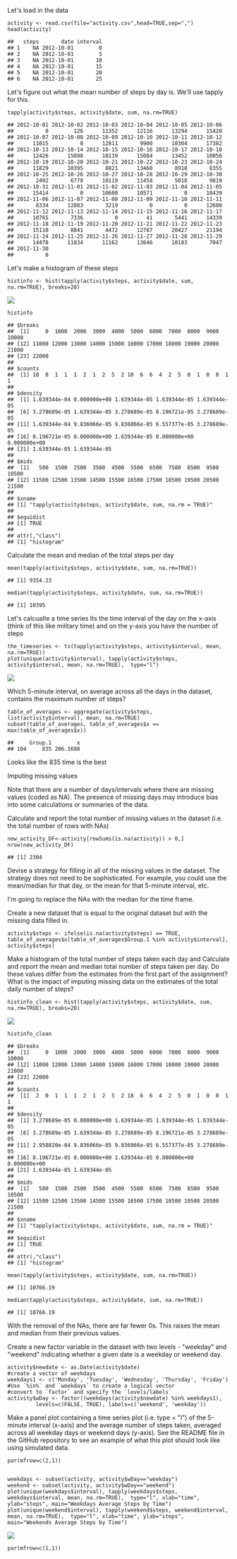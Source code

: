 Let's load in the data

    activity <- read.csv(file="activity.csv",head=TRUE,sep=",")
    head(activity)

    ##   steps       date interval
    ## 1    NA 2012-10-01        0
    ## 2    NA 2012-10-01        5
    ## 3    NA 2012-10-01       10
    ## 4    NA 2012-10-01       15
    ## 5    NA 2012-10-01       20
    ## 6    NA 2012-10-01       25

Let's figure out what the mean number of steps by day is. We'll use
tapply for this.

    tapply(activity$steps, activity$date, sum, na.rm=TRUE)

    ## 2012-10-01 2012-10-02 2012-10-03 2012-10-04 2012-10-05 2012-10-06 
    ##          0        126      11352      12116      13294      15420 
    ## 2012-10-07 2012-10-08 2012-10-09 2012-10-10 2012-10-11 2012-10-12 
    ##      11015          0      12811       9900      10304      17382 
    ## 2012-10-13 2012-10-14 2012-10-15 2012-10-16 2012-10-17 2012-10-18 
    ##      12426      15098      10139      15084      13452      10056 
    ## 2012-10-19 2012-10-20 2012-10-21 2012-10-22 2012-10-23 2012-10-24 
    ##      11829      10395       8821      13460       8918       8355 
    ## 2012-10-25 2012-10-26 2012-10-27 2012-10-28 2012-10-29 2012-10-30 
    ##       2492       6778      10119      11458       5018       9819 
    ## 2012-10-31 2012-11-01 2012-11-02 2012-11-03 2012-11-04 2012-11-05 
    ##      15414          0      10600      10571          0      10439 
    ## 2012-11-06 2012-11-07 2012-11-08 2012-11-09 2012-11-10 2012-11-11 
    ##       8334      12883       3219          0          0      12608 
    ## 2012-11-12 2012-11-13 2012-11-14 2012-11-15 2012-11-16 2012-11-17 
    ##      10765       7336          0         41       5441      14339 
    ## 2012-11-18 2012-11-19 2012-11-20 2012-11-21 2012-11-22 2012-11-23 
    ##      15110       8841       4472      12787      20427      21194 
    ## 2012-11-24 2012-11-25 2012-11-26 2012-11-27 2012-11-28 2012-11-29 
    ##      14478      11834      11162      13646      10183       7047 
    ## 2012-11-30 
    ##          0

Let's make a histogram of these steps

    histinfo <- hist(tapply(activity$steps, activity$date, sum, na.rm=TRUE), breaks=20)

![](PA1_template_files/figure-markdown_strict/unnamed-chunk-3-1.png)

    histinfo

    ## $breaks
    ##  [1]     0  1000  2000  3000  4000  5000  6000  7000  8000  9000 10000
    ## [12] 11000 12000 13000 14000 15000 16000 17000 18000 19000 20000 21000
    ## [23] 22000
    ## 
    ## $counts
    ##  [1] 10  0  1  1  1  2  1  2  5  2 10  6  6  4  2  5  0  1  0  0  1  1
    ## 
    ## $density
    ##  [1] 1.639344e-04 0.000000e+00 1.639344e-05 1.639344e-05 1.639344e-05
    ##  [6] 3.278689e-05 1.639344e-05 3.278689e-05 8.196721e-05 3.278689e-05
    ## [11] 1.639344e-04 9.836066e-05 9.836066e-05 6.557377e-05 3.278689e-05
    ## [16] 8.196721e-05 0.000000e+00 1.639344e-05 0.000000e+00 0.000000e+00
    ## [21] 1.639344e-05 1.639344e-05
    ## 
    ## $mids
    ##  [1]   500  1500  2500  3500  4500  5500  6500  7500  8500  9500 10500
    ## [12] 11500 12500 13500 14500 15500 16500 17500 18500 19500 20500 21500
    ## 
    ## $xname
    ## [1] "tapply(activity$steps, activity$date, sum, na.rm = TRUE)"
    ## 
    ## $equidist
    ## [1] TRUE
    ## 
    ## attr(,"class")
    ## [1] "histogram"

Calculate the mean and median of the total steps per day

    mean(tapply(activity$steps, activity$date, sum, na.rm=TRUE))

    ## [1] 9354.23

    median(tapply(activity$steps, activity$date, sum, na.rm=TRUE))

    ## [1] 10395

Let's calcualte a time series Its the time interval of the day on the
x-axis (think of this like military time) and on the y-axis you have the
number of steps

    the_timeseries <- ts(tapply(activity$steps, activity$interval, mean, na.rm=TRUE))
    plot(unique(activity$interval), tapply(activity$steps, activity$interval, mean, na.rm=TRUE),  type="l")

![](PA1_template_files/figure-markdown_strict/unnamed-chunk-5-1.png)

Which 5-minute interval, on average across all the days in the dataset,
contains the maximum number of steps?

    table_of_averages <- aggregate(activity$steps, list(activity$interval), mean, na.rm=TRUE)
    subset(table_of_averages, table_of_averages$x == max(table_of_averages$x))

    ##     Group.1        x
    ## 104     835 206.1698

Looks like the 835 time is the best

Imputing missing values

Note that there are a number of days/intervals where there are missing
values (coded as NA). The presence of missing days may introduce bias
into some calculations or summaries of the data.

Calculate and report the total number of missing values in the dataset
(i.e. the total number of rows with NAs)

    new_activity_DF<-activity[rowSums(is.na(activity)) > 0,]
    nrow(new_activity_DF)

    ## [1] 2304

Devise a strategy for filling in all of the missing values in the
dataset. The strategy does not need to be sophisticated. For example,
you could use the mean/median for that day, or the mean for that
5-minute interval, etc.

I'm going to replace the NAs with the median for the time frame.

Create a new dataset that is equal to the original dataset but with the
missing data filled in.

    activity$steps <- ifelse(is.na(activity$steps) == TRUE, table_of_averages$x[table_of_averages$Group.1 %in% activity$interval], activity$steps)

Make a histogram of the total number of steps taken each day and
Calculate and report the mean and median total number of steps taken per
day. Do these values differ from the estimates from the first part of
the assignment? What is the impact of imputing missing data on the
estimates of the total daily number of steps?

    histinfo_clean <- hist(tapply(activity$steps, activity$date, sum, na.rm=TRUE), breaks=20)

![](PA1_template_files/figure-markdown_strict/unnamed-chunk-9-1.png)

    histinfo_clean

    ## $breaks
    ##  [1]     0  1000  2000  3000  4000  5000  6000  7000  8000  9000 10000
    ## [12] 11000 12000 13000 14000 15000 16000 17000 18000 19000 20000 21000
    ## [23] 22000
    ## 
    ## $counts
    ##  [1]  2  0  1  1  1  2  1  2  5  2 18  6  6  4  2  5  0  1  0  0  1  1
    ## 
    ## $density
    ##  [1] 3.278689e-05 0.000000e+00 1.639344e-05 1.639344e-05 1.639344e-05
    ##  [6] 3.278689e-05 1.639344e-05 3.278689e-05 8.196721e-05 3.278689e-05
    ## [11] 2.950820e-04 9.836066e-05 9.836066e-05 6.557377e-05 3.278689e-05
    ## [16] 8.196721e-05 0.000000e+00 1.639344e-05 0.000000e+00 0.000000e+00
    ## [21] 1.639344e-05 1.639344e-05
    ## 
    ## $mids
    ##  [1]   500  1500  2500  3500  4500  5500  6500  7500  8500  9500 10500
    ## [12] 11500 12500 13500 14500 15500 16500 17500 18500 19500 20500 21500
    ## 
    ## $xname
    ## [1] "tapply(activity$steps, activity$date, sum, na.rm = TRUE)"
    ## 
    ## $equidist
    ## [1] TRUE
    ## 
    ## attr(,"class")
    ## [1] "histogram"

    mean(tapply(activity$steps, activity$date, sum, na.rm=TRUE))

    ## [1] 10766.19

    median(tapply(activity$steps, activity$date, sum, na.rm=TRUE))

    ## [1] 10766.19

With the removal of the NAs, there are far fewer 0s. This raises the
mean and median from their previous values.

Create a new factor variable in the dataset with two levels - "weekday"
and "weekend" indicating whether a given date is a weekday or weekend
day.

    activity$newdate <- as.Date(activity$date)
    #create a vector of weekdays
    weekdays1 <- c('Monday', 'Tuesday', 'Wednesday', 'Thursday', 'Friday')
    #Use `%in%` and `weekdays` to create a logical vector
    #convert to `factor` and specify the `levels/labels`
    activity$wDay <- factor((weekdays(activity$newdate) %in% weekdays1), 
             levels=c(FALSE, TRUE), labels=c('weekend', 'weekday'))

Make a panel plot containing a time series plot (i.e. type = "l") of the
5-minute interval (x-axis) and the average number of steps taken,
averaged across all weekday days or weekend days (y-axis). See the
README file in the GitHub repository to see an example of what this plot
should look like using simulated data.

    par(mfrow=c(2,1))


    weekdays <- subset(activity, activity$wDay=="weekday")
    weekend <- subset(activity, activity$wDay=="weekend")
    plot(unique(weekdays$interval), tapply(weekdays$steps, weekdays$interval, mean, na.rm=TRUE),  type="l", xlab="time", ylab="steps", main="Weekdays Average Steps by Time")
    plot(unique(weekend$interval), tapply(weekend$steps, weekend$interval, mean, na.rm=TRUE),  type="l", xlab="time", ylab="steps", main="Weekends Average Steps by Time")

![](PA1_template_files/figure-markdown_strict/unnamed-chunk-11-1.png)

    par(mfrow=c(1,1))
